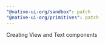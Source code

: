 ```yaml
---
"@native-ui-org/sandbox": patch
"@native-ui-org/primitives": patch
---
```


Creating View and Text components
